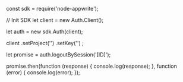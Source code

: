 const sdk = require('node-appwrite');

// Init SDK
let client = new Auth.Client();

let auth = new sdk.Auth(client);

client
    .setProject('')
    .setKey('')
;

let promise = auth.logoutBySession('[ID]');

promise.then(function (response) {
    console.log(response);
}, function (error) {
    console.log(error);
});